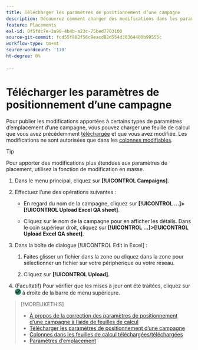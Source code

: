 ```yaml
---
title: Télécharger les paramètres de positionnement d’une campagne
description: Découvrez comment charger des modifications dans les paramètres de placement clés d’une campagne à l’aide de feuilles de calcul AQ Excel.
feature: Placements
exl-id: 0f5fdc7e-3a90-4b4b-a23c-75bed7703100
source-git-commit: fcd55f882f56c9eacd82d554d30364400b99555c
workflow-type: tm+mt
source-wordcount: '170'
ht-degree: 0%

---
```


# Télécharger les paramètres de positionnement d’une campagne

Pour publier les modifications apportées à certains types de paramètres d’emplacement d’une campagne, vous pouvez charger une feuille de calcul que vous avez précédemment [téléchargée](qa-sheet-download.md) et que vous avez modifiée. Les modifications ne sont autorisées que dans les [colonnes modifiables](qa-sheet-columns.md).

>[!TIP]
>
>Pour apporter des modifications plus étendues aux paramètres de placement, utilisez la fonction de modification en masse.<!-- add link once we have help on it -->

1. Dans le menu principal, cliquez sur **[!UICONTROL Campaigns]**.

1. Effectuez l’une des opérations suivantes :

   * En regard du nom de la campagne, cliquez sur **[!UICONTROL ...]>[!UICONTROL Upload Excel QA sheet]**.

   * Cliquez sur le nom de la campagne pour en afficher les détails. Dans le coin supérieur droit, cliquez sur **[!UICONTROL ...]>[!UICONTROL Upload Excel QA sheet]**.

1. Dans la boîte de dialogue [!UICONTROL Edit in Excel] :

   1. Faites glisser un fichier dans la zone ou cliquez dans la zone pour sélectionner un fichier sur votre périphérique ou votre réseau.

   1. Cliquez sur **[!UICONTROL Upload]**.

1. (Facultatif) Pour vérifier que les mises à jour ont été traitées, cliquez sur ![Tâches](/help/dsp/assets/downloads.png) à droite de la barre de menu supérieure.

>[!MORELIKETHIS]
>
>* [À propos de la correction des paramètres de positionnement d’une campagne à l’aide de feuilles de calcul](qa-about.md)
>* [Télécharger les paramètres de positionnement d’une campagne](qa-sheet-download.md)
>* [Colonnes dans les feuilles de calcul téléchargées/téléchargées](qa-sheet-columns.md)
>* [Paramètres d’emplacement](/help/dsp/campaign-management/placements/placement-settings.md)

